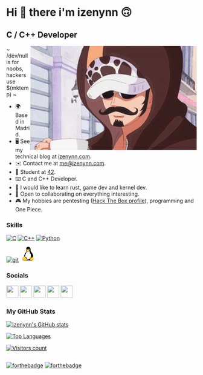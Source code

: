 # Hi 👋 there i'm izenynn 🙃

## C / C++ Developer

<!--
<img align="right" src=./media/wp-linux-nobg.webp style="object-fit: cover; height: 275px; float: right;">
-->
<img align="right" src=./media/one-piece-law.webp style="object-fit: cover; height: 275px; float: right;">

~ /dev/null is for noobs, hackers use $(mktemp) ~

- 🌍 Based in Madrid.
- 🖥️ See my technical blog at [izenynn.com](https://izenynn.com).
- ✉️ Contact me at [me@izenynn.com](mailto:me@izenynn.com).
- 🌱 Student at [42](https://42madrid.com).
- ⌨️ C and C++ Developer.
- 💭 I would like to learn rust, game dev and kernel dev.
- 💛 Open to collaborating on everything interesting.
- 🎮 My hobbies are pentesting ([Hack The Box profile](https://app.hackthebox.com/profile/757646)), programming and One Piece.

### Skills

<p align="left">
<a href="https://docs.microsoft.com/en-us/cpp/?view=msvc-170" target="_blank" rel="noreferrer"><img src="https://raw.githubusercontent.com/danielcranney/readme-generator/main/public/icons/skills/c-colored.svg" width="36" height="36" alt="C" /></a>
<a href="https://docs.microsoft.com/en-us/cpp/?view=msvc-170" target="_blank" rel="noreferrer"><img src="https://raw.githubusercontent.com/danielcranney/readme-generator/main/public/icons/skills/cplusplus-colored.svg" width="36" height="36" alt="C++" /></a>
<a href="https://www.python.org/" target="_blank" rel="noreferrer"><img src="https://raw.githubusercontent.com/danielcranney/readme-generator/main/public/icons/skills/python-colored.svg" width="36" height="36" alt="Python" /></a>
<!--
<a href="https://www.rust-lang.org/" target="_blank" rel="noreferrer"><img src="https://raw.githubusercontent.com/danielcranney/readme-generator/main/public/icons/skills/rust-colored-dark.svg" width="36" height="36" alt="Rust" /></a>
<a href="https://go.dev/doc/" target="_blank" rel="noreferrer"><img src="https://raw.githubusercontent.com/danielcranney/readme-generator/main/public/icons/skills/go-colored.svg" width="36" height="36" alt="Go" /></a>
-->

<a href="https://git-scm.com/" target="_blank" rel="noreferrer"><img src="https://www.vectorlogo.zone/logos/git-scm/git-scm-icon.svg" alt="git" width="40" height="40"/></a>
<a href="https://www.linux.org/" target="_blank" rel="noreferrer"><img src="https://raw.githubusercontent.com/devicons/devicon/master/icons/linux/linux-original.svg" alt="linux" width="40" height="40"/></a>
</p>

### Socials

<p align="left">
<a href="https://www.github.com/izenynn" target="_blank" rel="noreferrer"><img src="https://raw.githubusercontent.com/danielcranney/readme-generator/main/public/icons/socials/github-dark.svg" width="32" height="32" /></a>
<a href="https://www.linkedin.com/in/izenynn" target="_blank" rel="noreferrer"><img src="https://raw.githubusercontent.com/danielcranney/readme-generator/main/public/icons/socials/linkedin.svg" width="32" height="32" /></a>
<a href="https://www.stackoverflow.com/users/17327692" target="_blank" rel="noreferrer"><img src="https://raw.githubusercontent.com/danielcranney/readme-generator/main/public/icons/socials/stackoverflow.svg" width="32" height="32" /></a>
<a href="http://www.instagram.com/izenynn" target="_blank" rel="noreferrer"><img src="https://raw.githubusercontent.com/danielcranney/readme-generator/main/public/icons/socials/instagram.svg" width="32" height="32" /></a>
<a href="https://www.twitter.com/izenynn" target="_blank" rel="noreferrer"><img src="https://raw.githubusercontent.com/danielcranney/readme-generator/main/public/icons/socials/twitter.svg" width="32" height="32" /></a>
</p>

### My GitHub Stats

<a href="http://www.github.com/izenynn" align="left"><img src="https://github-readme-stats.vercel.app/api?username=izenynn&show_icons=true&hide=&count_private=true&title_color=0891b2&text_color=ffffff&icon_color=0891b2&bg_color=1c1917&hide_border=false&show_icons=true" alt="izenynn's GitHub stats" /></a>

<a href="https://github.com/izenynn" align="left"><img src="https://github-readme-stats.vercel.app/api/top-langs/?username=izenynn&langs_count=10&count_private=true&title_color=0891b2&text_color=ffffff&icon_color=0891b2&bg_color=1c1917&hide_border=false&layout=compact&locale=en&custom_title=Top%20%languages&hide=roff,swift,objective-c,perl,html,css,javascript,vim%20%script" alt="Top Languages" /></a>

<a href="https://github.com/izenynn" align="left"><img src="https://visitor-badge.laobi.icu/badge?page_id=izenynn.izenynn" alt="Visitors count" /></a>

<!--
### Support Me

<a href="https://www.buymeacoffee.com/izenynn"><img src="https://cdn.buymeacoffee.com/buttons/v2/default-yellow.png" width="200" /></a>
-->

##
[![forthebadge](https://forthebadge.com/images/badges/built-with-love.svg)](https://forthebadge.com)
[![forthebadge](https://forthebadge.com/images/badges/powered-by-coffee.svg)](https://forthebadge.com)
